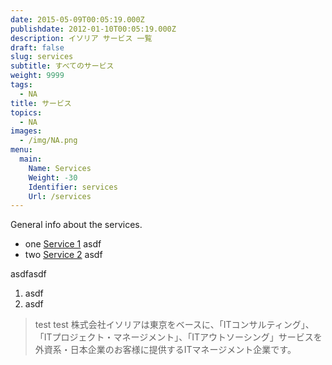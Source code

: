 ```yaml
---
date: 2015-05-09T00:05:19.000Z
publishdate: 2012-01-10T00:05:19.000Z
description: イソリア サービス 一覧
draft: false
slug: services
subtitle: すべてのサービス
weight: 9999
tags:
  - NA
title: サービス
topics:
  - NA
images:
  - /img/NA.png
menu:
  main:
    Name: Services
    Weight: -30
    Identifier: services
    Url: /services
---
```


General info about the services.  

* one [Service 1](/service1) asdf
* two [Service 2](/service2) asdf

asdfasdf

1. asdf
2. asdf

> test test 株式会社イソリアは東京をベースに、「ITコンサルティング」、「ITプロジェクト・マネージメント」、「ITアウトソーシング」サービスを 外資系・日本企業のお客様に提供するITマネージメント企業です。
